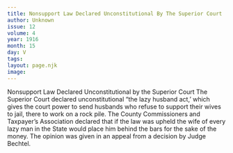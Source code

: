 ```yaml
---
title: Nonsupport Law Declared Unconstitutional By The Superior Court
author: Unknown
issue: 12
volume: 4
year: 1916
month: 15
day: V
tags:
layout: page.njk
image:
---
```

Nonsupport Law Declared Unconstitutional by the Superior Court       The Superior Court declared unconstitutional “the lazy husband act,’ which gives the court power to send husbands who refuse to support their wives to jail, there to work on a rock pile.       The County Commissioners and Taxpayer’s Association declared that if the law was upheld the wife of every lazy man in the State would place him behind the bars for the sake of the money. The opinion was given in an appeal from a decision by Judge Bechtel. 

